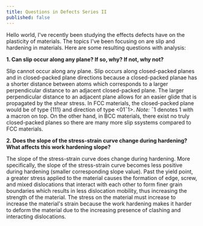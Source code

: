 ```yaml
---
title: Questions in Defects Series II
published: false
---
```


Hello world, I've recently been studying the effects defects have on the plasticity of materials. The topics I've been focusing on are slip and hardening in materials. Here are some resulting questions with analysis:

**1. Can slip occur along any plane? If so, why? If not, why not?**

Slip cannot occur along any plane. Slip occurs along closed-packed planes and in closed-packed plane directions because a closed-packed planae has a shorter distance between atoms which corresponds to a larger perpendicular distance to an adjacent closed-packed plane. The larger perpendicular distance to an adjacent plane allows for an easier glide that is propagated by the shear stress. In FCC materials, the closed-packed plane would be of type {111} and direction of type <01¯1>. _Note:_ ¯1 denotes 1 with a macron on top. On the other hand, in BCC materials, there exist no truly closed-packed planes so there are many more slip ssystems compared to FCC materials.

**2. Does the slope of the stress-strain curve change during hardening? What affects this work hardening slope?**

The slope of the stress-strain curve does change during hardening. More specifically, the slope of the stress-strain curve becomes less positive during hardening (smaller corresponding slope value). Past the yield point, a greater stress applied to the material causes the formation of edge, screw, and mixed dislocations that interact with each other to form finer grain boundaries which results in less dislocation mobility, thus increasing the strength of the material. The stress on the material must increase to increase the material's strain because the work hardening makes it harder to deform the material due to the increasing presence of clashing and interacting dislocations.
